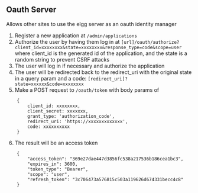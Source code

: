 ## Oauth Server

Allows other sites to use the elgg server as an oauth identity manager

1. Register a new application at `/admin/applications`
1. Authorize the user by having them log in at `[url]/oauth/authorize?client_id=xxxxxxxx&state=xxxxxxxx&response_type=code&scope=user` where client_id is the generated id of the application, and the state is a random string to prevent CSRF attacks
1. The user will log in if necessary and authorize the application
1. The user will be redirected back to the redirect_uri with the original state in a query param and a code: `[redirect_uri]?state=xxxxxx&code=xxxxxxxx`
1. Make a POST request to `/oauth/token` with body params of

```
    {
        client_id: xxxxxxxx,
        client_secret: xxxxxxx,
        grant_type: 'authorization_code',
        redirect_uri: 'https://xxxxxxxxxxxxx',
        code: xxxxxxxxxx
    }
```

6. The result will be an access token

```
    {
        "access_token": "369e27dae447d3856fc538a217536b186cea1bc3",
        "expires_in": 3600,
        "token_type": "Bearer",
        "scope": "user",
        "refresh_token": "3c706473a576815c503a119626d674331becc4c8"
    }
```

